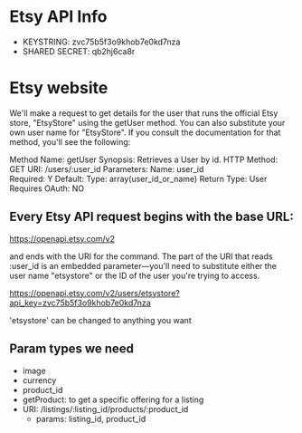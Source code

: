 # Etsy API Info
- KEYSTRING: zvc75b5f3o9khob7e0kd7nza
- SHARED SECRET: qb2hj6ca8r


# Etsy website
We'll make a request to get details for the user that runs the official Etsy store, "EtsyStore" using the getUser method. You can also substitute your own user name for "EtsyStore". If you consult the documentation for that method, you'll see the following:

Method Name:	getUser
Synopsis:	Retrieves a User by id.
HTTP Method:	GET
URI:	/users/:user_id
Parameters:	
Name: user_id	
Required: 	Y
Default: 
Type: array(user_id_or_name)
Return Type:	User
Requires OAuth:	NO

## Every Etsy API request begins with the base URL:

https://openapi.etsy.com/v2

and ends with the URI for the command.  The part of the URI that reads :user_id is an embedded parameter—you'll need to substitute either the user name "etsystore" or the ID of the user you're trying to access.

https://openapi.etsy.com/v2/users/etsystore?api_key=zvc75b5f3o9khob7e0kd7nza


'etsystore' can be changed to anything you want

## Param types we need
- image
- currency
- product_id
- getProduct: to get a specific offering for a listing
- URI: /listings/:listing_id/products/:product_id
    - params: listing_id, product_id
